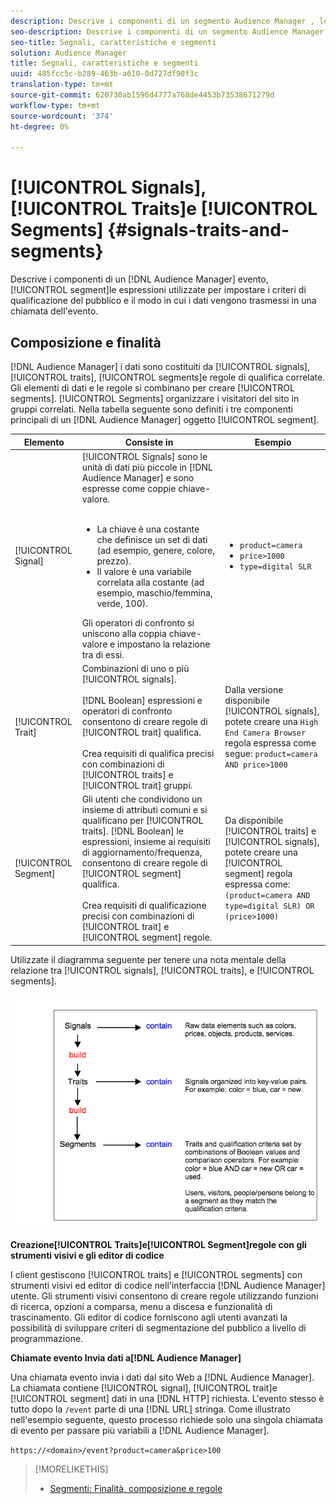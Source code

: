 ```yaml
---
description: Descrive i componenti di un segmento Audience Manager , le espressioni utilizzate per impostare i criteri di qualificazione dell'audience e il modo in cui i dati vengono trasmessi in una chiamata dell'evento.
seo-description: Descrive i componenti di un segmento Audience Manager , le espressioni utilizzate per impostare i criteri di qualificazione dell'audience e il modo in cui i dati vengono trasmessi in una chiamata dell'evento.
seo-title: Segnali, caratteristiche e segmenti
solution: Audience Manager
title: Segnali, caratteristiche e segmenti
uuid: 485fcc5c-b289-463b-a610-0d727df90f3c
translation-type: tm+mt
source-git-commit: 620730ab1596d4777a768de4453b73538671279d
workflow-type: tm+mt
source-wordcount: '374'
ht-degree: 0%

---
```



# [!UICONTROL Signals], [!UICONTROL Traits]e [!UICONTROL Segments] {#signals-traits-and-segments}

Descrive i componenti di un [!DNL Audience Manager] evento, [!UICONTROL segment]le espressioni utilizzate per impostare i criteri di qualificazione del pubblico e il modo in cui i dati vengono trasmessi in una chiamata dell&#39;evento.

## Composizione e finalità

[!DNL Audience Manager] i dati sono costituiti da [!UICONTROL signals], [!UICONTROL traits], [!UICONTROL segments]e regole di qualifica correlate. Gli elementi di dati e le regole si combinano per creare [!UICONTROL segments]. [!UICONTROL Segments] organizzare i visitatori del sito in gruppi correlati. Nella tabella seguente sono definiti i tre componenti principali di un [!DNL Audience Manager] oggetto [!UICONTROL segment].

| Elemento | Consiste in | Esempio  |
|---|---|---|
| [!UICONTROL Signal] | [!UICONTROL Signals] sono le unità di dati più piccole in [!DNL Audience Manager] e sono espresse come coppie [](../reference/key-value-pairs-explained.md)chiave-valore.<br><br><ul><li>La chiave è una costante che definisce un set di dati (ad esempio, genere, colore, prezzo).</li><li>Il valore è una variabile correlata alla costante (ad esempio, maschio/femmina, verde, 100).</li></ul>Gli operatori di confronto si uniscono alla coppia chiave-valore e impostano la relazione tra di essi. | <ul><li>`product=camera`</li><li>`price>1000`</li><li>`type=digital SLR`</li></ul> |
| [!UICONTROL Trait] | Combinazioni di uno o più [!UICONTROL signals].<br><br> [!DNL Boolean] espressioni e operatori di confronto consentono di creare regole di [!UICONTROL trait] qualifica. <br><br>Crea requisiti di qualifica precisi con combinazioni di [!UICONTROL traits] e [!UICONTROL trait] gruppi. | Dalla versione disponibile [!UICONTROL signals], potete creare una `High End Camera Browser` regola espressa come segue: `product=camera AND price>1000` |
| [!UICONTROL Segment] | Gli utenti che condividono un insieme di attributi comuni e si qualificano per [!UICONTROL traits]. [!DNL Boolean] le espressioni, insieme ai requisiti di aggiornamento/frequenza, consentono di creare regole di [!UICONTROL segment] qualifica.<br><br> Crea requisiti di qualificazione precisi con combinazioni di [!UICONTROL trait] e [!UICONTROL segment] regole. | Da disponibile [!UICONTROL traits] e [!UICONTROL signals], potete creare una [!UICONTROL segment] regola espressa come:`(product=camera AND type=digital SLR) OR (price>1000)` |

Utilizzate il diagramma seguente per tenere una nota mentale della relazione tra [!UICONTROL signals], [!UICONTROL traits], e [!UICONTROL segments].

![](assets/signals-traits-segments.png)

**Creazione[!UICONTROL Traits]e[!UICONTROL Segment]regole con gli strumenti visivi e gli editor di codice**

I client gestiscono [!UICONTROL traits] e [!UICONTROL segments] con strumenti visivi ed editor di codice nell&#39;interfaccia [!DNL Audience Manager] utente. Gli strumenti visivi consentono di creare regole utilizzando funzioni di ricerca, opzioni a comparsa, menu a discesa e funzionalità di trascinamento. Gli editor di codice forniscono agli utenti avanzati la possibilità di sviluppare criteri di segmentazione del pubblico a livello di programmazione.

**Chiamate evento Invia dati a[!DNL Audience Manager]**

Una chiamata evento invia i dati dal sito Web a [!DNL Audience Manager]. La chiamata contiene [!UICONTROL signal], [!UICONTROL trait]e [!UICONTROL segment] dati in una [!DNL HTTP] richiesta. L&#39;evento stesso è tutto dopo la `/event` parte di una [!DNL URL] stringa. Come illustrato nell&#39;esempio seguente, questo processo richiede solo una singola chiamata di evento per passare più variabili a [!DNL Audience Manager].

`https://<domain>/event?product=camera&price>100`

>[!MORELIKETHIS]
>
>* [Segmenti: Finalità, composizione e regole](../features/segments/segments-purpose.md)


